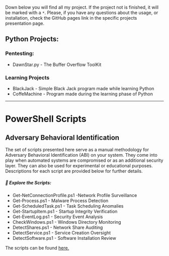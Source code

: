 
Down below you will find all my project. If the project not is finished, it will be marked with a `*`.
Please, if you have any questions about the usage, or installation, check the GitHub pages link in the specific projects presentation page.

## Python Projects: 

### Pentesting:
- DawnStar.py - The Buffer Overflow ToolKit

### Learning Projects
- BlackJack - Simple Black Jack program made while learning Python
- CoffeMachine - Program made during the learning phase of Python

-----------------
# PowerShell Scripts

## Adversary Behavioral Identification

The set of scripts presented here serve as a manual methodology for Adversary Behavioral Identification (ABI) on your system. They come into play when automated systems are compromised or as an additional security layer. They can also be used for experimental or educational purposes. Descriptions for each script are provided below for further details.

##### 🔎 **Explore the Scripts:**

- Get-NetConnectionProfile.ps1 -Network Profile Surveillance
- Get-Process.ps1 - Malware Process Detection
- Get-ScheduledTask.ps1 - Task Scheduling Anomalies
- Get-StartupItem.ps1 - Startup Integrity Verification
- Get-EventLog.ps1 - Security Event Analysis
- CheckWindows.ps1 - Windows Directory Monitoring
- DetectShares.ps1 - Network Share Auditing
- DetectService.ps1 - Service Creation Oversight
- DetectSoftware.ps1 - Software Installation Review

The scripts can be found [here.](https://github.com/hhkolberg/Powershell-Cyber-Sec-Adversary-Behavioral-Identification)



